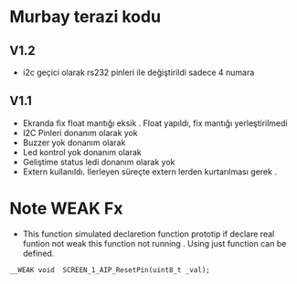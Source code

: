 # Murbay terazi kodu 




## V1.2

- i2c geçici olarak rs232 pinleri ile değiştirildi sadece 4 numara 



## V1.1
- Ekranda fix float mantığı eksik . Float yapıldı, fix mantığı yerleştirilmedi 
- I2C Pinleri donanım olarak yok 
- Buzzer yok donanım olarak
- Led kontrol yok donanım olarak
- Geliştime status ledi donanım olarak yok 
- Extern kullanıldı. İlerleyen süreçte extern lerden kurtarılması gerek .




# Note WEAK Fx 
- This function simulated declaretion function prototip 
if declare real funtion not weak this function not running . Using just function can be defined. 
``` 
__WEAK void  SCREEN_1_AIP_ResetPin(uint8_t _val);
```